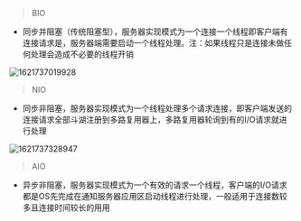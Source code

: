 > BIO

- 同步并阻塞（传统阻塞型），服务器实现模式为一个连接一个线程即客户端有连接请求是，服务器端需要启动一个线程处理。注：如果线程只是连接未做任何处理会造成不必要的线程开销

![1621737019928](E:\Z-资料\总结文档\文档图片\1621737019928.png)

> NIO

- 同步非阻塞，服务器实现模式为一个线程处理多个请求连接，即客户端发送的连接请求全部斗湖注册到多路复用器上，多路复用器轮询到有的I/O请求就进行处理

![1621737328947](E:\Z-资料\总结文档\文档图片\1621737328947.png)

> AIO

- 异步非阻塞，服务器实现模式为一个有效的请求一个线程，客户端的I/O请求都是OS先完成在通知服务器应用区启动线程进行处理，一般适用于连接数较多且连接时间较长的用用